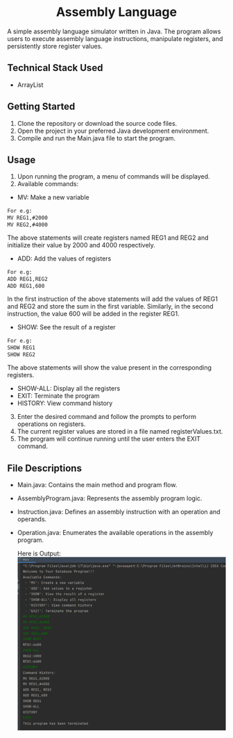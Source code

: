 <h1 align = "center"> Assembly Language </h1>


A simple assembly language simulator written in Java. The program allows users to execute assembly language instructions, manipulate registers, and persistently store register values.

## Technical Stack Used
- ArrayList

## Getting Started
1. Clone the repository or download the source code files.
2. Open the project in your preferred Java development environment.
3. Compile and run the Main.java file to start the program.

## Usage
1. Upon running the program, a menu of commands will be displayed.
2. Available commands:
- MV: Make a new variable
 ```
 For e.g:
MV REG1,#2000
MV REG2,#4000
 ```
 The above statements will create registers named REG1 and REG2 and initialize their value by 2000 and 4000 respectively.
- ADD: Add the values of registers
```
For e.g:
ADD REG1,REG2
ADD REG1,600
```
In the first instruction of the above statements will add the values of REG1 and REG2 and store the sum in the first variable.
Similarly, in the second instruction, the value 600 will be added in the register REG1.
- SHOW: See the result of a register
```
For e.g:
SHOW REG1
SHOW REG2
```
The above statements will show the value present in the corresponding registers.
- SHOW-ALL: Display all the registers
- EXIT: Terminate the program
- HISTORY: View command history

3. Enter the desired command and follow the prompts to perform operations on registers.
4. The current register values are stored in a file named registerValues.txt.
5. The program will continue running until the user enters the EXIT  command.

## File Descriptions
- Main.java: Contains the main method and program flow.
- AssemblyProgram.java: Represents the assembly program logic.
- Instruction.java: Defines an assembly instruction with an operation and operands.
- Operation.java: Enumerates the available operations in the assembly program.

  Here is Output:
![image](image.PNG)






